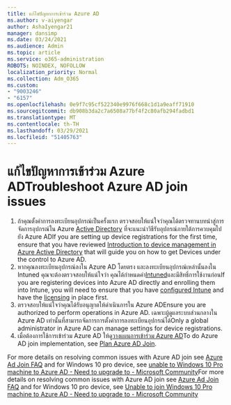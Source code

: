 ```yaml
---
title: แก้ไขปัญหาการเข้าร่วม Azure AD
ms.author: v-aiyengar
author: AshaIyengar21
manager: dansimp
ms.date: 03/24/2021
ms.audience: Admin
ms.topic: article
ms.service: o365-administration
ROBOTS: NOINDEX, NOFOLLOW
localization_priority: Normal
ms.collection: Adm_O365
ms.custom:
- "9003246"
- "6157"
ms.openlocfilehash: 0e9f7c95cf522340e9976f668c1d1a9eaff71910
ms.sourcegitcommit: db908b3da2c7a6508a77bf4f2c80afb294fadbd1
ms.translationtype: MT
ms.contentlocale: th-TH
ms.lasthandoff: 03/29/2021
ms.locfileid: "51405763"
---
```

# <a name="troubleshoot-azure-ad-join-issues"></a><span data-ttu-id="6f88b-102">แก้ไขปัญหาการเข้าร่วม Azure AD</span><span class="sxs-lookup"><span data-stu-id="6f88b-102">Troubleshoot Azure AD join issues</span></span>

1. <span data-ttu-id="6f88b-103">ถ้าคุณตั้งค่าการลงทะเบียนอุปกรณ์เป็นครั้งแรก ตรวจสอบให้แน่ใจว่าคุณได้ตรวจทานบทนําสู่การจัดการอุปกรณ์ใน Azure [Active Directory](https://docs.microsoft.com/azure/active-directory/devices/overview) ที่จะแนะนําวิธีรับอุปกรณ์ภายใต้การควบคุมไปยัง Azure AD</span><span class="sxs-lookup"><span data-stu-id="6f88b-103">If you are setting up device registrations for the first time, ensure that you have reviewed [Introduction to device management in Azure Active Directory](https://docs.microsoft.com/azure/active-directory/devices/overview) that will guide you on how to get Devices under the control to Azure AD.</span></span> 
1. <span data-ttu-id="6f88b-104">หากคุณลงทะเบียนอุปกรณ์ลงใน Azure AD โดยตรง และลงทะเบียนอุปกรณ์เหล่านั้นลงใน Intuned คุณจะต้องตรวจสอบให้แน่ใจว่า คุณได้กําหนดค่า[Intuned](https://docs.microsoft.com/mem/intune/enrollment/device-enrollment)และมีสิทธิ์การใช้งาน[](https://docs.microsoft.com/mem/intune/fundamentals/licenses-assign)ก่อน</span><span class="sxs-lookup"><span data-stu-id="6f88b-104">If you are registering devices into Azure AD directly and enrolling them into Intune, you will need to ensure that you have [configured Intune](https://docs.microsoft.com/mem/intune/enrollment/device-enrollment) and have the [licensing](https://docs.microsoft.com/mem/intune/fundamentals/licenses-assign) in place first.</span></span>
1. <span data-ttu-id="6f88b-105">ตรวจสอบให้แน่ใจว่าคุณได้รับอนุญาตให้ดําเนินการใน Azure AD</span><span class="sxs-lookup"><span data-stu-id="6f88b-105">Ensure you are authorized to perform operations in Azure AD.</span></span> <span data-ttu-id="6f88b-106">เฉพาะผู้ดูแลระบบส่วนกลางใน Azure AD เท่านั้นที่สามารถจัดการการตั้งค่าการลงทะเบียนอุปกรณ์ได้</span><span class="sxs-lookup"><span data-stu-id="6f88b-106">Only a global administrator in Azure AD can manage settings for device registrations.</span></span>
1. <span data-ttu-id="6f88b-107">เมื่อต้องการใช้การเข้าร่วม Azure AD ให้ดู[วางแผนการเข้าร่วม Azure AD](https://docs.microsoft.com/azure/active-directory/devices/azureadjoin-plan)</span><span class="sxs-lookup"><span data-stu-id="6f88b-107">To do Azure AD join implementation, see [Plan Azure AD Join](https://docs.microsoft.com/azure/active-directory/devices/azureadjoin-plan).</span></span>

<span data-ttu-id="6f88b-108">For more details on resolving common issues with Azure AD join see [Azure Ad Join FAQ](https://docs.microsoft.com/azure/active-directory/devices/faq#azure-ad-join-faq) and for Windows 10 pro device, see [unable to Windows 10 Pro machine to Azure AD - Need to upgrade to - Microsoft Community](https://answers.microsoft.com/en-us/msoffice/forum/msoffice_install-mso_win10-mso_365hp/unable-to-join-windows-10-pro-machine-to-azure-ad/abb1ca7d-b317-45ec-a628-e1c10eae2900)</span><span class="sxs-lookup"><span data-stu-id="6f88b-108">For more details on resolving  common issues with Azure AD join see [Azure Ad Join FAQ](https://docs.microsoft.com/azure/active-directory/devices/faq#azure-ad-join-faq) and for Windows 10 pro device, see [Unable to join Windows 10 Pro machine to Azure AD - Need to upgrade to - Microsoft Community](https://answers.microsoft.com/en-us/msoffice/forum/msoffice_install-mso_win10-mso_365hp/unable-to-join-windows-10-pro-machine-to-azure-ad/abb1ca7d-b317-45ec-a628-e1c10eae2900)</span></span>
